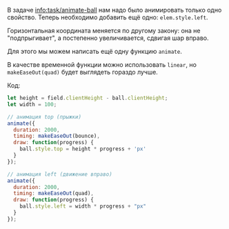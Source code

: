 В задаче <info:task/animate-ball> нам надо было анимировать только одно свойство. Теперь необходимо добавить ещё одно: `elem.style.left`.

Горизонтальная координата меняется по другому закону: она не "подпрыгивает", а постепенно увеличивается, сдвигая шар вправо.

Для этого мы можем написать ещё одну функцию `animate`.

В качестве временной функции можно использовать `linear`, но `makeEaseOut(quad)` будет выглядеть гораздо лучше.

Код:

```js
let height = field.clientHeight - ball.clientHeight;
let width = 100;

// анимация top (прыжки)
animate({
  duration: 2000,
  timing: makeEaseOut(bounce),
  draw: function(progress) {
    ball.style.top = height * progress + 'px'
  }
});

// анимация left (движение вправо)
animate({
  duration: 2000,
  timing: makeEaseOut(quad),
  draw: function(progress) {
    ball.style.left = width * progress + "px"
  }
});
```
